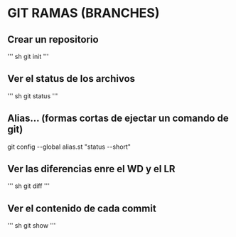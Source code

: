 # GIT RAMAS (BRANCHES)

## Crear un repositorio
'''
    sh
git init
'''

## Ver el status de los archivos
'''
    sh
git status
'''

## Alias... (formas cortas de ejectar un comando de git)
git config --global alias.st "status --short"

## Ver las diferencias enre el WD y el LR
'''
    sh
git diff
'''

## Ver el contenido de cada commit
'''
    sh
git show <numero-hash>
'''
